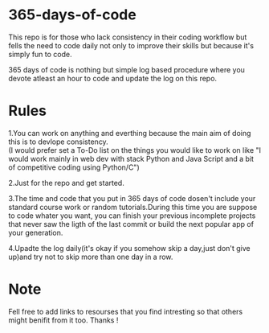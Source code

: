 # 365-days-of-code

This repo is for those who lack consistency in their coding workflow but fells the need to code daily not only to
improve their skills but because it's simply fun to code.

365 days of code is nothing but simple log based procedure where you devote atleast an hour to code and update the log on this repo. 

# Rules 
1.You can work on anything and everthing because the main aim of doing this is to devlope consistency.<br>(I would prefer set a To-Do list on the things you would like to work on like "I would work mainly in web dev with stack Python and Java Script and a bit of competitive coding using Python/C")

2.Just for the repo and get started.

3.The time and code that you put in 365 days of code dosen't include your standard course work or random tutorials.During this 
time you are suppose to code whater you want, you can finish your previous incomplete projects that never saw the ligth of the last commit or build the next popular app of your generation. 

4.Upadte the log daily(it's okay if you somehow skip a day,just don't give up)and try not to skip more than one day in a row. 

# Note

Fell free to add links to resourses that you find intresting so that others might benifit from it too. Thanks ! 